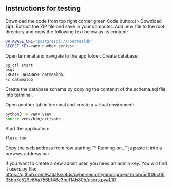 
## Instructions for testing

Download the code from top right corner green Code button:(> Download zip). Extract the ZIP file and save in your computer. Add .env file to the root directory and copy the following text below as its content:

```bash
DATABASE_URL="postgresql:///oatmealdb"
SECRET_KEY=<any number series>
```


Open terminal and navigate to the app folder. Create database:

```bash
pg_ctl start
psql
CREATE DATABASE oatmealdb;
\c oatmealdb
```

Create the database schema by copying the contenst of the schema.sql file into terminal.

Open another tab in terminal and create a virtual enviroment:

```bash
python3 -m venv venv
source venv/bin/activate
```

Start the application:

```bash
flask run
```

Copy the web address from row starting "* Running on..." ja paste it into a browser address bar.

If you want to create a new admin user, you need an admin key. You will find it users.py file:
https://github.com/KatjaKvintus/cybersecuritymoocproject/blob/5cff06c0035bb7e529c65a756b148c3bef14b80b/users.py#L10
